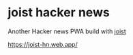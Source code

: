 # joist hacker news

Another Hacker news PWA build with [joist](https://github.com/deebloo/joist)

https://joist-hn.web.app/

